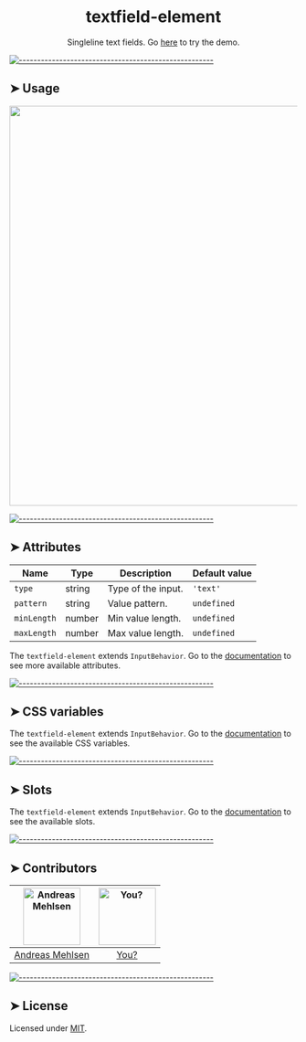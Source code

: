 <h1 align="center">textfield-element</h1>
<p align="center">Singleline text fields. Go <a href="https://weightless.dev/demo/textfield">here</a> to try the demo.</p>


[![-----------------------------------------------------](https://raw.githubusercontent.com/andreasbm/readme/master/assets/lines/colored.png)](#usage)

## ➤ Usage

<a href="https://weightless.dev/demo/textfield" align="center">
  <img src="https://raw.githubusercontent.com/andreasbm/elements/master/screenshots/textfield-element.png?token=AF-iBfo3dTDYCa2E9l6FKRjQ5A6KLAGcks5chEsCwA%3D%3D" width="700" />
</a>


[![-----------------------------------------------------](https://raw.githubusercontent.com/andreasbm/readme/master/assets/lines/colored.png)](#attributes)

## ➤ Attributes

| Name | Type | Description | Default value |
| ------- | ------- | ------- | ------- |
| `type` | string | Type of the input. | `'text'` |
| `pattern` | string | Value pattern. | `undefined` |
| `minLength` | number | Min value length. | `undefined` |
| `maxLength` | number | Max value length. | `undefined` |

The `textfield-element` extends `InputBehavior`. Go to the [documentation](/src/lib/behavior/input) to see more available attributes.


[![-----------------------------------------------------](https://raw.githubusercontent.com/andreasbm/readme/master/assets/lines/colored.png)](#css-variables)

## ➤ CSS variables

The `textfield-element` extends `InputBehavior`. Go to the [documentation](/src/lib/behavior/input) to see the available CSS variables.


[![-----------------------------------------------------](https://raw.githubusercontent.com/andreasbm/readme/master/assets/lines/colored.png)](#slots)

## ➤ Slots

The `textfield-element` extends `InputBehavior`. Go to the [documentation](/src/lib/behavior/input) to see the available slots.


[![-----------------------------------------------------](https://raw.githubusercontent.com/andreasbm/readme/master/assets/lines/colored.png)](#contributors)

## ➤ Contributors
	
|[<img alt="Andreas Mehlsen" src="https://avatars1.githubusercontent.com/u/6267397?s=460&v=4" width="100">](https://twitter.com/andreasmehlsen) | [<img alt="You?" src="https://joeschmoe.io/api/v1/random" width="100">](https://github.com/andreasbm/weightless/blob/master/CONTRIBUTING.md)|
|:---: | :---:|
|[Andreas Mehlsen](https://twitter.com/andreasmehlsen) | [You?](https://github.com/andreasbm/weightless/blob/master/CONTRIBUTING.md)|

[![-----------------------------------------------------](https://raw.githubusercontent.com/andreasbm/readme/master/assets/lines/colored.png)](#license)

## ➤ License
	
Licensed under [MIT](https://opensource.org/licenses/MIT).